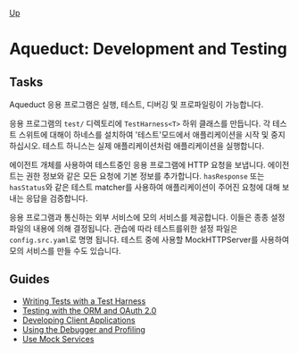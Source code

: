[Up](../index.md)
# Aqueduct: Development and Testing

##  Tasks

Aqueduct 응용 프로그램은 실행, 테스트, 디버깅 및 프로파일링이 가능합니다.

응용 프로그램의 `test/` 디렉토리에 `TestHarness<T>` 하위 클래스를 만듭니다. 각 테스트 스위트에 대해이 하네스를 설치하여 '테스트'모드에서 애플리케이션을 시작 및 중지하십시오. 테스트 하니스는 실제 애플리케이션처럼 애플리케이션을 실행합니다.

에이전트 개체를 사용하여 테스트중인 응용 프로그램에 HTTP 요청을 보냅니다. 에이전트는 권한 정보와 같은 모든 요청에 기본 정보를 추가합니다. `hasResponse` 또는 `hasStatus`와 같은 테스트 matcher를 사용하여 애플리케이션이 주어진 요청에 대해 보내는 응답을 검증합니다.

응용 프로그램과 통신하는 외부 서비스에 모의 서비스를 제공합니다. 이들은 종종 설정 파일의 내용에 의해 결정됩니다. 관습에 따라 테스트를위한 설정 파일은 `config.src.yaml`로 명명 됩니다. 테스트 중에 사용할 MockHTTPServer를 사용하여 모의 서비스를 만들 수도 있습니다.

## Guides

- [Writing Tests with a Test Harness](testing_in_aqueduct.md)
- [Testing with the ORM and OAuth 2.0](testing_applications_that_use_orm_and_oauth2.md)
- [Developing Client Applications](using_aqueduct_when_writing_client_applications.md)
- [Using the Debugger and Profiling](https://aqueduct.io/docs/testing/debugger/)
- [Use Mock Services](mocking_external_services.md)